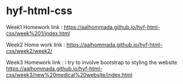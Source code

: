 # hyf-html-css

Week1 Homework link : https://aalhommada.github.io/hyf-html-css/week%201/index.html


Week2 Home work link :  https://aalhommada.github.io/hyf-html-css/week2/week2/


Week3 Homework link : i try to involve bootstrap to styling the website 
                     https://aalhommada.github.io/hyf-html-css/week3/new%20medical%20website/index.html
